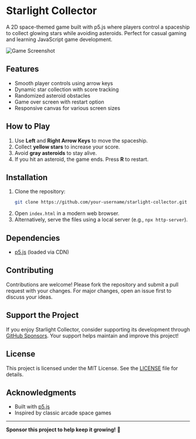 # Starlight Collector

A 2D space-themed game built with p5.js where players control a spaceship to collect glowing stars while avoiding asteroids. Perfect for casual gaming and learning JavaScript game development.

![Game Screenshot](https://via.placeholder.com/800x600.png?text=Starlight+Collector+Screenshot)

## Features
- Smooth player controls using arrow keys
- Dynamic star collection with score tracking
- Randomized asteroid obstacles
- Game over screen with restart option
- Responsive canvas for various screen sizes

## How to Play
1. Use **Left** and **Right Arrow Keys** to move the spaceship.
2. Collect **yellow stars** to increase your score.
3. Avoid **gray asteroids** to stay alive.
4. If you hit an asteroid, the game ends. Press **R** to restart.

## Installation
1. Clone the repository:
   ```bash
   git clone https://github.com/your-username/starlight-collector.git
   ```
2. Open `index.html` in a modern web browser.
3. Alternatively, serve the files using a local server (e.g., `npx http-server`).

## Dependencies
- [p5.js](https://p5js.org/) (loaded via CDN)

## Contributing
Contributions are welcome! Please fork the repository and submit a pull request with your changes. For major changes, open an issue first to discuss your ideas.

## Support the Project
If you enjoy Starlight Collector, consider supporting its development through [GitHub Sponsors](https://github.com/sponsors/your-username). Your support helps maintain and improve this project!

## License
This project is licensed under the MIT License. See the [LICENSE](LICENSE) file for details.

## Acknowledgments
- Built with [p5.js](https://p5js.org/)
- Inspired by classic arcade space games

---
**Sponsor this project to help keep it growing!** 🚀